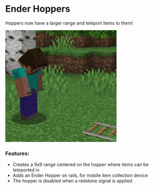 # Ender Hoppers <!--$headerTitle--><!--$pmc:delete-->

Hoppers now have a larger range and teleport items to them!<!--$pmc:headerSize-->

<img src="images/ender_hoppers.webp" alt="Creation of an Ender Hopper and it sucking in items" width="350"/> <!--$localAssetToURL--> <!--$modrinth:replaceWithVideo--> <!--$pmc:delete-->

### Features:
- Creates a 9x9 range centered on the hopper where items can be teleported in
- Adds an Ender Hopper on rails, for mobile item collection device
- The hopper is disabled when a redstone signal is applied
